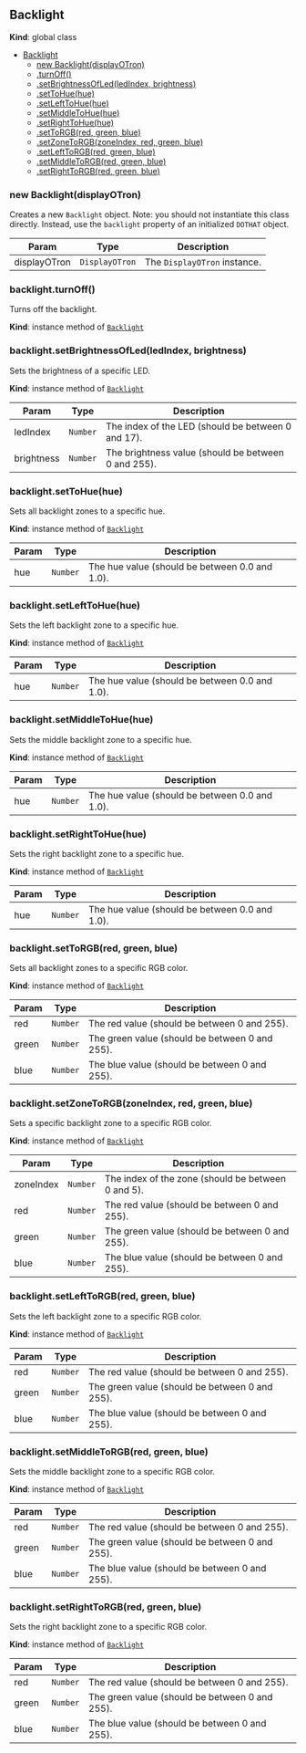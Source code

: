 <a name="Backlight"></a>
## Backlight
**Kind**: global class  

* [Backlight](#Backlight)
  * [new Backlight(displayOTron)](#new_Backlight_new)
  * [.turnOff()](#Backlight+turnOff)
  * [.setBrightnessOfLed(ledIndex, brightness)](#Backlight+setBrightnessOfLed)
  * [.setToHue(hue)](#Backlight+setToHue)
  * [.setLeftToHue(hue)](#Backlight+setLeftToHue)
  * [.setMiddleToHue(hue)](#Backlight+setMiddleToHue)
  * [.setRightToHue(hue)](#Backlight+setRightToHue)
  * [.setToRGB(red, green, blue)](#Backlight+setToRGB)
  * [.setZoneToRGB(zoneIndex, red, green, blue)](#Backlight+setZoneToRGB)
  * [.setLeftToRGB(red, green, blue)](#Backlight+setLeftToRGB)
  * [.setMiddleToRGB(red, green, blue)](#Backlight+setMiddleToRGB)
  * [.setRightToRGB(red, green, blue)](#Backlight+setRightToRGB)

<a name="new_Backlight_new"></a>
### new Backlight(displayOTron)
Creates a new `Backlight` object.
Note: you should not instantiate this class directly. Instead, use the `backlight` property of an initialized `DOTHAT` object.


| Param | Type | Description |
| --- | --- | --- |
| displayOTron | <code>DisplayOTron</code> | The `DisplayOTron` instance. |

<a name="Backlight+turnOff"></a>
### backlight.turnOff()
Turns off the backlight.

**Kind**: instance method of <code>[Backlight](#Backlight)</code>  
<a name="Backlight+setBrightnessOfLed"></a>
### backlight.setBrightnessOfLed(ledIndex, brightness)
Sets the brightness of a specific LED.

**Kind**: instance method of <code>[Backlight](#Backlight)</code>  

| Param | Type | Description |
| --- | --- | --- |
| ledIndex | <code>Number</code> | The index of the LED (should be between 0 and 17). |
| brightness | <code>Number</code> | The brightness value (should be between 0 and 255). |

<a name="Backlight+setToHue"></a>
### backlight.setToHue(hue)
Sets all backlight zones to a specific hue.

**Kind**: instance method of <code>[Backlight](#Backlight)</code>  

| Param | Type | Description |
| --- | --- | --- |
| hue | <code>Number</code> | The hue value (should be between 0.0 and 1.0). |

<a name="Backlight+setLeftToHue"></a>
### backlight.setLeftToHue(hue)
Sets the left backlight zone to a specific hue.

**Kind**: instance method of <code>[Backlight](#Backlight)</code>  

| Param | Type | Description |
| --- | --- | --- |
| hue | <code>Number</code> | The hue value (should be between 0.0 and 1.0). |

<a name="Backlight+setMiddleToHue"></a>
### backlight.setMiddleToHue(hue)
Sets the middle backlight zone to a specific hue.

**Kind**: instance method of <code>[Backlight](#Backlight)</code>  

| Param | Type | Description |
| --- | --- | --- |
| hue | <code>Number</code> | The hue value (should be between 0.0 and 1.0). |

<a name="Backlight+setRightToHue"></a>
### backlight.setRightToHue(hue)
Sets the right backlight zone to a specific hue.

**Kind**: instance method of <code>[Backlight](#Backlight)</code>  

| Param | Type | Description |
| --- | --- | --- |
| hue | <code>Number</code> | The hue value (should be between 0.0 and 1.0). |

<a name="Backlight+setToRGB"></a>
### backlight.setToRGB(red, green, blue)
Sets all backlight zones to a specific RGB color.

**Kind**: instance method of <code>[Backlight](#Backlight)</code>  

| Param | Type | Description |
| --- | --- | --- |
| red | <code>Number</code> | The red value (should be between 0 and 255). |
| green | <code>Number</code> | The green value (should be between 0 and 255). |
| blue | <code>Number</code> | The blue value (should be between 0 and 255). |

<a name="Backlight+setZoneToRGB"></a>
### backlight.setZoneToRGB(zoneIndex, red, green, blue)
Sets a specific backlight zone to a specific RGB color.

**Kind**: instance method of <code>[Backlight](#Backlight)</code>  

| Param | Type | Description |
| --- | --- | --- |
| zoneIndex | <code>Number</code> | The index of the zone (should be between 0 and 5). |
| red | <code>Number</code> | The red value (should be between 0 and 255). |
| green | <code>Number</code> | The green value (should be between 0 and 255). |
| blue | <code>Number</code> | The blue value (should be between 0 and 255). |

<a name="Backlight+setLeftToRGB"></a>
### backlight.setLeftToRGB(red, green, blue)
Sets the left backlight zone to a specific RGB color.

**Kind**: instance method of <code>[Backlight](#Backlight)</code>  

| Param | Type | Description |
| --- | --- | --- |
| red | <code>Number</code> | The red value (should be between 0 and 255). |
| green | <code>Number</code> | The green value (should be between 0 and 255). |
| blue | <code>Number</code> | The blue value (should be between 0 and 255). |

<a name="Backlight+setMiddleToRGB"></a>
### backlight.setMiddleToRGB(red, green, blue)
Sets the middle backlight zone to a specific RGB color.

**Kind**: instance method of <code>[Backlight](#Backlight)</code>  

| Param | Type | Description |
| --- | --- | --- |
| red | <code>Number</code> | The red value (should be between 0 and 255). |
| green | <code>Number</code> | The green value (should be between 0 and 255). |
| blue | <code>Number</code> | The blue value (should be between 0 and 255). |

<a name="Backlight+setRightToRGB"></a>
### backlight.setRightToRGB(red, green, blue)
Sets the right backlight zone to a specific RGB color.

**Kind**: instance method of <code>[Backlight](#Backlight)</code>  

| Param | Type | Description |
| --- | --- | --- |
| red | <code>Number</code> | The red value (should be between 0 and 255). |
| green | <code>Number</code> | The green value (should be between 0 and 255). |
| blue | <code>Number</code> | The blue value (should be between 0 and 255). |

